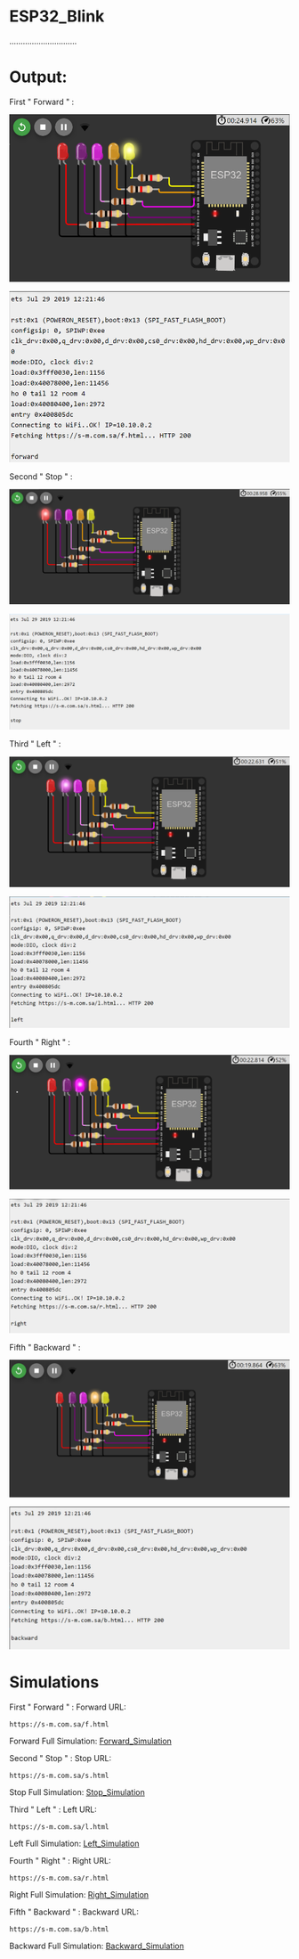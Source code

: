 # ESP32_Blink
..............................

# Output:
First " Forward " :

![Forward](F(3).png)

![Forward](F(2).png)

Second " Stop " : 

![Stop](S.png)

![Stop](S(2).png)

Third " Left " : 

![Stop](L.png)

![Stop](L(2).png)

Fourth " Right " : 

![Stop](r.png)

![Stop](R(2).png)

Fifth " Backward " : 

![Stop](B.png)

![Stop](B(2).png)


# Simulations
First " Forward " :
Forward URL:  
                                   
    https://s-m.com.sa/f.html

Forward Full Simulation:
[Forward_Simulation](https://wokwi.com/projects/372633404070522881)

Second " Stop " : 
Stop URL:  
                                   
    https://s-m.com.sa/s.html

Stop Full Simulation:
[Stop_Simulation](https://wokwi.com/projects/372624486482800641)

Third " Left " : 
Left URL:  
                                   
    https://s-m.com.sa/l.html

Left Full Simulation:
[Left_Simulation](https://wokwi.com/projects/372624486482800641)

Fourth " Right " : 
Right URL:  
                                   
    https://s-m.com.sa/r.html

Right Full Simulation:
[Right_Simulation](https://wokwi.com/projects/372624486482800641)

Fifth " Backward " : 
Backward URL:  
                                   
    https://s-m.com.sa/b.html

Backward Full Simulation:
[Backward_Simulation](https://wokwi.com/projects/372632894691132417)
